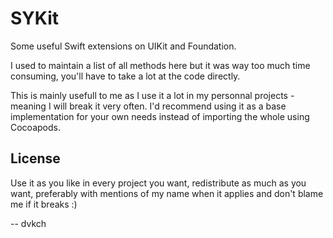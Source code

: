 # SYKit

Some useful Swift extensions on UIKit and Foundation.

I used to maintain a list of all methods here but it was way too much time consuming, you'll have to take a lot at the code directly.

This is mainly usefull to me as I use it a lot in my personnal projects - meaning I will break it very often. I'd recommend using it as a base implementation for your own needs instead of importing the whole using Cocoapods.

## License

Use it as you like in every project you want, redistribute as much as you want, preferably with mentions of my name when it applies and don't blame me if it breaks :)

-- dvkch
 
